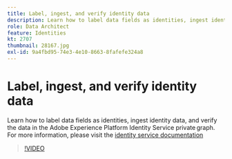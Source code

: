 ```yaml
---
title: Label, ingest, and verify identity data
description: Learn how to label data fields as identities, ingest identity data, and verify the data in the Adobe Experience Platform Identity Service private graph.
role: Data Architect
feature: Identities
kt: 2707
thumbnail: 28167.jpg
exl-id: 9a4fbd95-74e3-4e10-8663-8fafefe324a8
---
```

# Label, ingest, and verify identity data

Learn how to label data fields as identities, ingest identity data, and verify the data in the Adobe Experience Platform Identity Service private graph. For  more information, please visit the [identity service documentation](https://experienceleague.adobe.com/docs/experience-platform/identity/home.html)


>[!VIDEO](https://video.tv.adobe.com/v/28167?quality=12&learn=on)
